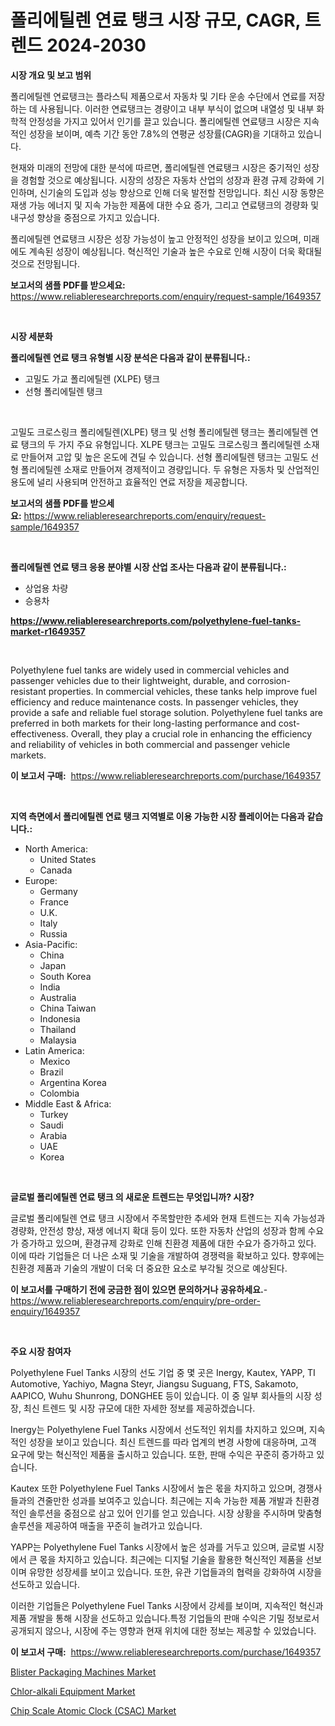 <p><h1>폴리에틸렌 연료 탱크 시장 규모, CAGR, 트렌드 2024-2030</h1></p><p><strong>시장 개요 및 보고 범위</strong></p>
<p><p>폴리에틸렌 연료탱크는 플라스틱 제품으로서 자동차 및 기타 운송 수단에서 연료를 저장하는 데 사용됩니다. 이러한 연료탱크는 경량이고 내부 부식이 없으며 내열성 및 내부 화학적 안정성을 가지고 있어서 인기를 끌고 있습니다. 폴리에틸렌 연료탱크 시장은 지속적인 성장을 보이며, 예측 기간 동안 7.8%의 연평균 성장률(CAGR)을 기대하고 있습니다. </p><p>현재와 미래의 전망에 대한 분석에 따르면, 폴리에틸렌 연료탱크 시장은 중기적인 성장을 경험할 것으로 예상됩니다. 시장의 성장은 자동차 산업의 성장과 환경 규제 강화에 기인하며, 신기술의 도입과 성능 향상으로 인해 더욱 발전할 전망입니다. 최신 시장 동향은 재생 가능 에너지 및 지속 가능한 제품에 대한 수요 증가, 그리고 연료탱크의 경량화 및 내구성 향상을 중점으로 가지고 있습니다.</p><p>폴리에틸렌 연료탱크 시장은 성장 가능성이 높고 안정적인 성장을 보이고 있으며, 미래에도 계속된 성장이 예상됩니다. 혁신적인 기술과 높은 수요로 인해 시장이 더욱 확대될 것으로 전망됩니다.</p></p>
<p><strong>보고서의 샘플 PDF를 받으세요:</strong> <a href="https://www.reliableresearchreports.com/enquiry/request-sample/1649357">https://www.reliableresearchreports.com/enquiry/request-sample/1649357</a></p>
<p>&nbsp;</p>
<p><strong>시장 세분화</strong></p>
<p><strong>폴리에틸렌 연료 탱크 유형별 시장 분석은 다음과 같이 분류됩니다.:</strong></p>
<p><ul><li>고밀도 가교 폴리에틸렌 (XLPE) 탱크</li><li>선형 폴리에틸렌 탱크</li></ul></p>
<p>&nbsp;</p>
<p><p>고밀도 크로스링크 폴리에틸렌(XLPE) 탱크 및 선형 폴리에틸렌 탱크는 폴리에틸렌 연료 탱크의 두 가지 주요 유형입니다. XLPE 탱크는 고밀도 크로스링크 폴리에틸렌 소재로 만들어져 고압 및 높은 온도에 견딜 수 있습니다. 선형 폴리에틸렌 탱크는 고밀도 선형 폴리에틸렌 소재로 만들어져 경제적이고 경량입니다. 두 유형은 자동차 및 산업적인 용도에 널리 사용되며 안전하고 효율적인 연료 저장을 제공합니다.</p></p>
<p><strong>보고서의 샘플 PDF를 받으세요:</strong>&nbsp;<a href="https://www.reliableresearchreports.com/enquiry/request-sample/1649357">https://www.reliableresearchreports.com/enquiry/request-sample/1649357</a></p>
<p>&nbsp;</p>
<p><strong> 폴리에틸렌 연료 탱크 응용 분야별 시장 산업 조사는 다음과 같이 분류됩니다.:</strong></p>
<p><ul><li>상업용 차량</li><li>승용차</li></ul></p>
<p><strong><a href="https://www.reliableresearchreports.com/polyethylene-fuel-tanks-market-r1649357">https://www.reliableresearchreports.com/polyethylene-fuel-tanks-market-r1649357</a></strong></p>
<p>&nbsp;</p>
<p><p>Polyethylene fuel tanks are widely used in commercial vehicles and passenger vehicles due to their lightweight, durable, and corrosion-resistant properties. In commercial vehicles, these tanks help improve fuel efficiency and reduce maintenance costs. In passenger vehicles, they provide a safe and reliable fuel storage solution. Polyethylene fuel tanks are preferred in both markets for their long-lasting performance and cost-effectiveness. Overall, they play a crucial role in enhancing the efficiency and reliability of vehicles in both commercial and passenger vehicle markets.</p></p>
<p><strong>이 보고서 구매:</strong>&nbsp; <a href="https://www.reliableresearchreports.com/purchase/1649357">https://www.reliableresearchreports.com/purchase/1649357</a></p>
<p>&nbsp;</p>
<p><strong>지역 측면에서 폴리에틸렌 연료 탱크 지역별로 이용 가능한 시장 플레이어는 다음과 같습니다.:</strong></p>
<p><ul>
    <li>
        North America:
        <ul>
            <li>United States</li>
            <li>Canada</li>
        </ul>
    </li>
    <li>
        Europe:
        <ul>
            <li>Germany</li>
            <li>France</li>
            <li>U.K.</li>
            <li>Italy</li>
            <li>Russia</li>
        </ul>
    </li>
    <li>
        Asia-Pacific:
        <ul>
            <li>China</li>
            <li>Japan</li>
            <li>South Korea</li>
            <li>India</li>
            <li>Australia</li>
            <li>China Taiwan</li>
            <li>Indonesia</li>
            <li>Thailand</li>
            <li>Malaysia</li>
        </ul>
    </li>
    <li>
        Latin America:
        <ul>
            <li>Mexico</li>
            <li>Brazil</li>
            <li>Argentina Korea</li>
            <li>Colombia</li>
        </ul>
    </li>
    <li>
        Middle East & Africa:
        <ul>
            <li>Turkey</li>
            <li>Saudi</li>
            <li>Arabia</li>
            <li>UAE</li>
            <li>Korea</li>
        </ul>
    </li>
    </ul></p>
<p>&nbsp;</p>
<p><strong>글로벌 폴리에틸렌 연료 탱크 의 새로운 트렌드는 무엇입니까? 시장?</strong></p>
<p><p>글로벌 폴리에틸렌 연료 탱크 시장에서 주목할만한 추세와 현재 트렌드는 지속 가능성과 경량화, 안전성 향상, 재생 에너지 확대 등이 있다. 또한 자동차 산업의 성장과 함께 수요가 증가하고 있으며, 환경규제 강화로 인해 친환경 제품에 대한 수요가 증가하고 있다. 이에 따라 기업들은 더 나은 소재 및 기술을 개발하여 경쟁력을 확보하고 있다. 향후에는 친환경 제품과 기술의 개발이 더욱 더 중요한 요소로 부각될 것으로 예상된다.</p></p>
<p><strong>이 보고서를 구매하기 전에 궁금한 점이 있으면 문의하거나 공유하세요.</strong>- <a href="https://www.reliableresearchreports.com/enquiry/pre-order-enquiry/1649357">https://www.reliableresearchreports.com/enquiry/pre-order-enquiry/1649357</a></p>
<p>&nbsp;</p>
<p><strong>주요 시장 참여자</strong></p>
<p><p>Polyethylene Fuel Tanks 시장의 선도 기업 중 몇 곳은 Inergy, Kautex, YAPP, TI Automotive, Yachiyo, Magna Steyr, Jiangsu Suguang, FTS, Sakamoto, AAPICO, Wuhu Shunrong, DONGHEE 등이 있습니다. 이 중 일부 회사들의 시장 성장, 최신 트렌드 및 시장 규모에 대한 자세한 정보를 제공하겠습니다.</p><p>Inergy는 Polyethylene Fuel Tanks 시장에서 선도적인 위치를 차지하고 있으며, 지속적인 성장을 보이고 있습니다. 최신 트렌드를 따라 업계의 변경 사항에 대응하며, 고객 요구에 맞는 혁신적인 제품을 출시하고 있습니다. 또한, 판매 수익은 꾸준히 증가하고 있습니다.</p><p>Kautex 또한 Polyethylene Fuel Tanks 시장에서 높은 몫을 차지하고 있으며, 경쟁사들과의 견줄만한 성과를 보여주고 있습니다. 최근에는 지속 가능한 제품 개발과 친환경적인 솔루션을 중점으로 삼고 있어 인기를 얻고 있습니다. 시장 상황을 주시하며 맞춤형 솔루션을 제공하여 매출을 꾸준히 늘려가고 있습니다.</p><p>YAPP는 Polyethylene Fuel Tanks 시장에서 높은 성과를 거두고 있으며, 글로벌 시장에서 큰 몫을 차지하고 있습니다. 최근에는 디지털 기술을 활용한 혁신적인 제품을 선보이며 유망한 성장세를 보이고 있습니다. 또한, 유관 기업들과의 협력을 강화하여 시장을 선도하고 있습니다.</p><p>이러한 기업들은 Polyethylene Fuel Tanks 시장에서 강세를 보이며, 지속적인 혁신과 제품 개발을 통해 시장을 선도하고 있습니다.특정 기업들의 판매 수익은 기밀 정보로서 공개되지 않으나, 시장에 주는 영향과 현재 위치에 대한 정보는 제공할 수 있었습니다.</p></p>
<p><strong>이 보고서 구매:</strong>&nbsp;&nbsp;<a href="https://www.reliableresearchreports.com/purchase/1649357">https://www.reliableresearchreports.com/purchase/1649357</a></p>
<p><p><a href="https://florentine-yuzu-f42.notion.site/Blister-Packaging-Machines-Market-Size-Reveals-the-Best-Marketing-Channels-In-Global-Industry-09f03b1214734bafb19e6476e37ecd06">Blister Packaging Machines Market</a></p><p><a href="https://changeable-paste-463.notion.site/Chlor-alkali-Equipment-Market-Analysis-Its-CAGR-Market-Segmentation-and-Global-Industry-Overview-7c3c483b75154a2086451cde5d663336">Chlor-alkali Equipment Market</a></p><p><a href="https://fuschia-pecorino-a6d.notion.site/Chip-Scale-Atomic-Clock-CSAC-Market-Size-Market-Outlook-and-Market-Forecast-2024-to-2031-e1de19101aeb450dbd3de05b365890bb">Chip Scale Atomic Clock (CSAC) Market</a></p></p>